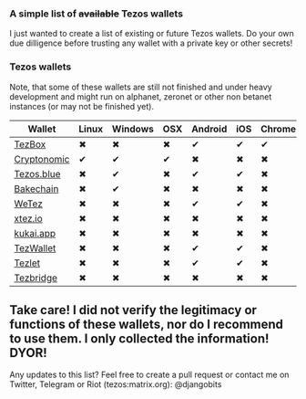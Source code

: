 ### A simple list of ~~available~~ Tezos wallets

I just wanted to create a list of existing or future Tezos wallets. Do your own due dilligence before trusting any wallet with a private key or other secrets!


### Tezos wallets

Note, that some of these wallets are still not finished and under heavy development and might run on alphanet, zeronet or other non betanet instances (or may not be finished yet).


Wallet | Linux | Windows | OSX | Android | iOS | Chrome | Web |
------------ | ------------ | ------------- | ------------ |------------ |------------ |------------ |------------ |
[TezBox](https://tezbox.github.io/)|✖|✖|✖|✔|✔|✔|✔|
[Cryptonomic](https://github.com/Cryptonomic/Tezos-Wallet)|✔|✔|✔|✖|✖|✖|✖|
[Tezos.blue](https://tezos.blue/)|✖|✔|✖|✔|✔|✖|✖|
[Bakechain](https://bakechain.github.io/)|✖|✔|✖|✖|✖|✖|✖|
[WeTez](https://twitter.com/Wetez_wallet)|✖|✖|✖|✔|✔|✖|✖|
[xtez.io](https://xtez.io/wallet) |✖|✖|✖|✖|✖|✖|✔|
[kukai.app](https://kukai.app) |✖|✖|✖|✖|✖|✖|✔|
[TezWallet](http://tezwallet.cc/) |✖|✖|✖|✔|✔|✖|✖|
[Tezlet](http://www.tezlet.io/) |✖|✖|✖|✔|✔|✖|✖|
[Tezbridge](https://github.com/tezbridge/tezbridge.github.io) |✖|✖|✖|✖|✖|✖|✔|


## Take care! I did not verify the legitimacy or functions of these wallets, nor do I recommend to use them. I only collected the information! DYOR!


Any updates to this list? Feel free to create a pull request or contact me on Twitter, Telegram or Riot (tezos:matrix.org): @djangobits

